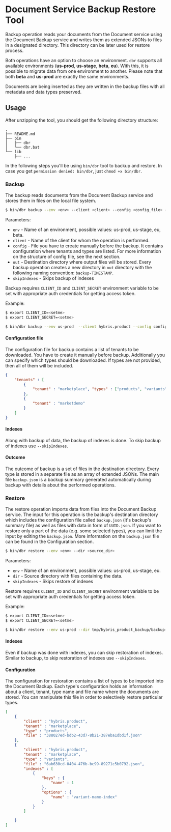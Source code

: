 # Document Service Backup Restore Tool

Backup operation reads your documents from the Document service
using the Document Backup service and writes them as extended JSONs to files in a designated directory.
This directory can be later used for restore process.

Both operations have an option to choose an environment. `dbr` supports all available environments
(__us-prod__, __us-stage__, __beta__, __eu__). With this, it is possible to migrate data from one environment to another.
Please note that both __beta__ and __us-prod__ are exactly the same environments. 

Documents are being inserted as they are written in the backup files with all metadata and data types preserved.

## Usage

After unzipping the tool, you should get the following directory structure:

```
.
├── README.md
├── bin
│   ├── dbr
│   └── dbr.bat
└── lib
    ├── ...
```

In the following steps you'll be using `bin/dbr` tool to backup and restore.
In case you get `permission denied: bin/dbr`, just `chmod +x bin/dbr`.

### Backup

The backup reads documents from the Document Backup service and stores them in files on the local file system.

``` bash
$ bin/dbr backup --env <env> --client <client> --config <config_file> --out <destination_dir>
```

Parameters:

-	`env` - Name of an environment, possible values: us-prod, us-stage, eu, beta.
-	`client` - Name of the client for whom the operation is performed.
-	`config` - File you have to create manually before the backup. It contains configuration where tenants and types are listed. For more information on the structure of config file, see the next section.
-	`out` - Destination directory where output files will be stored. Every backup operation creates a new directory in `out` directory with the following naming convention: `backup-TIMESTAMP`.
- 	`skipIndexes` - Skips backup of indexes

Backup requires `CLIENT_ID` and `CLIENT_SECRET` environment variable to be set with appropriate auth credentials for getting access token.

Example:

``` bash
$ export CLIENT_ID=<setme>
$ export CLIENT_SECRET=<setme>

$ bin/dbr backup --env us-prod  --client hybris.product --config config.json --out tmp/hybris_product_backup
```

#### Configuration file

The configuration file for backup contains a list of tenants to be downloaded. You have to create it manually before backup.
Additionally you can specify which types should be downloaded. If types are not provided, then all of them will be included.


``` json
{
	"tenants" : [
		{
			"tenant" : "marketplace", "types" : ["products", "variants"]
		},
		{
			"tenant" : "marketdemo"
		}
	]
}
```

#### Indexes

Along with backup of data, the backup of indexes is done. To skip backup of indexes use `--skipIndexes`.

#### Outcome

The outcome of backup is a set of files in the destination directory. Every type is stored in a separate file as an array of extended JSONs.
The main file `backup.json` is a backup summary generated automatically during backup with details about the performed operations.  

### Restore

The restore operation imports data from files into the Document Backup service. The input for this operation is
the backup's destination directory which includes the configuration file called `backup.json` (it's backup's summary file)
as well as files with data in form of `UUID.json`.
If you want to restore only a part of the data (e.g. some selected types), you can limit the input by editing the `backup.json`.
More information on the `backup.json` file can be found in the Configuration section.

``` bash
$ bin/dbr restore --env <env> --dir <source_dir>
```

Parameters:

-	`env` - Name of an environment, possible values: us-prod, us-stage, eu.
-	`dir` - Source directory with files containing the data.
- 	`skipIndexes` - Skips restore of indexes

Restore requires `CLIENT_ID` and `CLIENT_SECRET` environment variable to be set with appropriate auth credentials for getting access token.

Example:

``` bash
$ export CLIENT_ID=<setme>
$ export CLIENT_SECRET=<setme>

$ bin/dbr restore --env us-prod --dir tmp/hybris_product_backup/backup-1488551648
```

#### Indexes

Even if backup was done with indexes, you can skip restoration of indexes. Similar to backup, to skip restoration of indexes use `--skipIndexes`.

#### Configuration

The configuration for restoration contains a list of types to be imported into the Document Backup.
Each type's configuration holds an information about a client, tenant, type name and file name where the documents are stored.
You can manipulate this file in order to selectively restore particular types.

``` json
[
    {
        "client" : "hybris.product",
        "tenant" : "marketplace",
        "type" : "products",
        "file" : "388027ed-bdb2-43d7-8b21-387eba1dbd1f.json"
    },
    {
        "client" : "hybris.product",
        "tenant" : "marketplace",
        "type" : "variants",
        "file" : "6ab630cd-0404-476b-bc99-89271c5b0792.json",
        "indexes" : [
            {
                "keys" : {
                    "name" : 1
                },
                "options" : {
                    "name" : "variant-name-index"
                }
            }
        ]

    }
]
````
